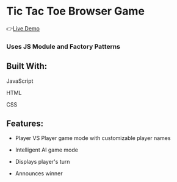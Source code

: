 # Tic Tac Toe Browser Game

:point_right:[Live Demo](https://isabelleann.github.io/TICTACTOE/)

### Uses JS Module and Factory Patterns

## Built With:
JavaScript

HTML

CSS

## Features:
  * Player VS Player game mode with customizable player names

  * Intelligent AI game mode

  * Displays player's turn

  * Announces winner


